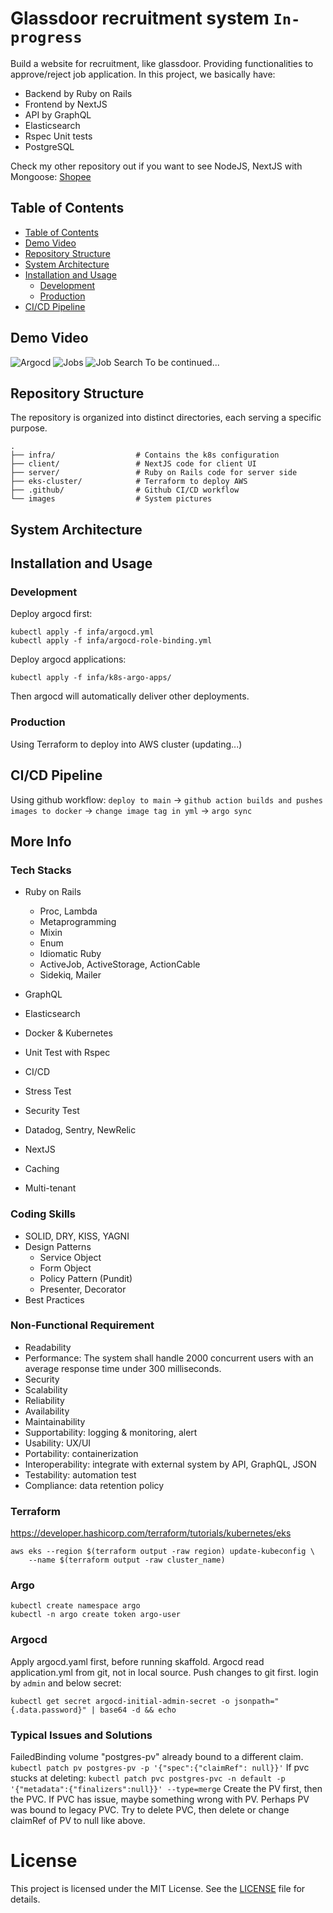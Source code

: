 # Glassdoor recruitment system `In-progress`
Build a website for recruitment, like glassdoor. Providing functionalities to approve/reject job application.
In this project, we basically have:
- Backend by Ruby on Rails
- Frontend by NextJS
- API by GraphQL
- Elasticsearch
- Rspec Unit tests
- PostgreSQL

Check my other repository out if you want to see NodeJS, NextJS with Mongoose: [Shopee](https://github.com/nctruong/shopee)

## Table of Contents
<!--toc:start-->

  - [Table of Contents](#table-of-contents)
  - [Demo Video](#demo-video)
  - [Repository Structure](#repository-structure)
  - [System Architecture](#system-architecture)
  - [Installation and Usage](#installation-and-usage)
    - [Development](#development)
    - [Production](#production)
  - [CI/CD Pipeline](#cicd-pipeline) 
<!--toc:end-->

## Demo Video
![Argocd](./images/argocd.png)
![Jobs](./images/jobs.png)
![Job Search](./images/jobsearch.png)
To be continued...
## Repository Structure

The repository is organized into distinct directories, each serving a specific purpose.
```
.
├── infra/                  # Contains the k8s configuration
├── client/                 # NextJS code for client UI
├── server/                 # Ruby on Rails code for server side
├── eks-cluster/            # Terraform to deploy AWS
├── .github/                # Github CI/CD workflow
└── images                  # System pictures
```
## System Architecture
## Installation and Usage
### Development
Deploy argocd first:
```
kubectl apply -f infa/argocd.yml
kubectl apply -f infa/argocd-role-binding.yml
```
Deploy argocd applications:
```
kubectl apply -f infa/k8s-argo-apps/
```
Then argocd will automatically deliver other deployments.
### Production
Using Terraform to deploy into AWS cluster (updating...)
## CI/CD Pipeline
Using github workflow: 
`deploy to main` -> `github action builds and pushes images to docker` -> `change image tag in yml` -> `argo sync`

## More Info
### Tech Stacks
- Ruby on Rails
  - Proc, Lambda
  - Metaprogramming
  - Mixin
  - Enum
  - Idiomatic Ruby
  - ActiveJob, ActiveStorage, ActionCable
  - Sidekiq, Mailer

- GraphQL
- Elasticsearch
- Docker & Kubernetes
- Unit Test with Rspec
- CI/CD
- Stress Test
- Security Test
- Datadog, Sentry, NewRelic
- NextJS
- Caching
- Multi-tenant

### Coding Skills
- SOLID, DRY, KISS, YAGNI
- Design Patterns
  - Service Object
  - Form Object
  - Policy Pattern (Pundit)
  - Presenter, Decorator
- Best Practices

### Non-Functional Requirement
- Readability
- Performance: The system shall handle 2000 concurrent users with an average response time under 300 milliseconds.
- Security
- Scalability
- Reliability
- Availability
- Maintainability
- Supportability: logging & monitoring, alert
- Usability: UX/UI
- Portability: containerization
- Interoperability: integrate with external system by API, GraphQL, JSON
- Testability: automation test
- Compliance: data retention policy

### Terraform
https://developer.hashicorp.com/terraform/tutorials/kubernetes/eks
```
aws eks --region $(terraform output -raw region) update-kubeconfig \
    --name $(terraform output -raw cluster_name)
```
### Argo
```
kubectl create namespace argo
kubectl -n argo create token argo-user
```

### Argocd
Apply argocd.yaml first, before running skaffold.
Argocd read application.yml from git, not in local source. Push changes to git first.
login by `admin` and below secret:
```
kubectl get secret argocd-initial-admin-secret -o jsonpath="{.data.password}" | base64 -d && echo
```

### Typical Issues and Solutions
FailedBinding
volume "postgres-pv" already bound to a different claim.
```kubectl patch pv postgres-pv -p '{"spec":{"claimRef": null}}'```
If pvc stucks at deleting: 
```kubectl patch pvc postgres-pvc -n default -p '{"metadata":{"finalizers":null}}' --type=merge```
Create the PV first, then the PVC. If PVC has issue, maybe something wrong with PV. Perhaps PV was bound to legacy PVC.
Try to delete PVC, then delete or change claimRef of PV to null like above.

# License

This project is licensed under the MIT License. See the [LICENSE](LICENSE) file for details.
